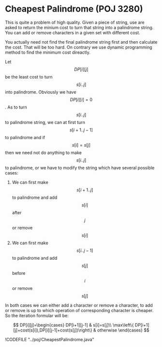 # Cheapest Palindrome (POJ 3280)

This is quite a problem of high quality. Given a piece of string, use are asked to return
the minium cost to turn that string into a palindrome string. You can add or remove characters
in a given set with different cost.

You actually need not find the final palindrome string first and then calculate the cost.
That will be too hard. On contrary we use dynamic programming method to find the minimum cost
direactly.

Let $$DP[i][j]$$ be the least cost to turn $$s[i..j]$$ into palindrome. Obviously we have $$DP[i][i] = 0$$. 
As to turn $$s[i..j]$$ to palindrome string, we can at first turn $$s[i+1..j-1]$$ to palindrome and if $$s[i] = s[j]$$
then we need not do anything to make $$s[i..j]$$ to palindrome, or we have to modify the string
which have several possible cases:

1. We can first make $$s[i+1..j]$$ to palindrome and add $$s[i]$$ after $$j$$ or remove $$s[i]$$
2. We can first make $$s[i..j-1]$$ to palindrome and add $$s[j]$$ before $$i$$ or remove $$s[j]$$

In both cases we can either add a character or remove a character, to add or remove is up to
which operation of corresponding character is cheaper. So the iteration formular will be:

$$
DP[i][j]=\begin{cases}
DP[i+1][j-1] & s[i]=s[j]\\
\max\left\{ DP[i+1][j]+cost(s[i]),DP[i][j-1]+cost(s[j])\right\}  & otherwise
\end{cases}
$$

!CODEFILE "../poj/CheapestPalindrome.java"
